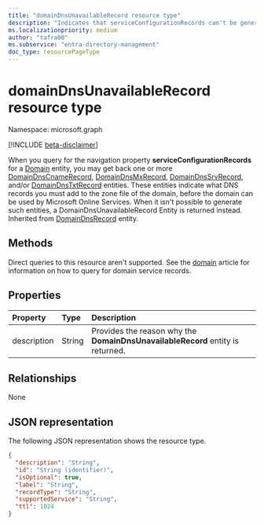 ```yaml
---
title: "domainDnsUnavailableRecord resource type"
description: "Indicates that serviceConfigurationRecords can't be generated."
ms.localizationpriority: medium
author: "tafra00"
ms.subservice: "entra-directory-management"
doc_type: resourcePageType
---
```


# domainDnsUnavailableRecord resource type

Namespace: microsoft.graph

[!INCLUDE [beta-disclaimer](../../includes/beta-disclaimer.md)]

When you query for the navigation property **serviceConfigurationRecords** for a [Domain](domain.md) entity, you may get back one or more [DomainDnsCnameRecord](domaindnscnamerecord.md), [DomainDnsMxRecord](domaindnsmxrecord.md), [DomainDnsSrvRecord](domaindnssrvrecord.md), and/or [DomainDnsTxtRecord](domaindnstxtrecord.md) entities. These entities indicate what DNS records you must add to the zone file of the domain, before the domain can be used by Microsoft Online Services. When it isn't possible to generate such entities, a DomainDnsUnavailableRecord Entity is returned instead. Inherited from [DomainDnsRecord](domaindnsrecord.md) entity.

## Methods
Direct queries to this resource aren't supported. See the [domain](domain.md) article for information on how to query for domain service records.

## Properties
| Property	   | Type	|Description|
|:---------------|:--------|:----------|
|description|String|Provides the reason why the **DomainDnsUnavailableRecord** entity is returned. |

## Relationships
None

## JSON representation
The following JSON representation shows the resource type.

<!-- {
  "blockType": "resource",
  "optionalProperties": [

  ],
  "@odata.type": "microsoft.graph.domainDnsUnavailableRecord",
  "baseType": "microsoft.graph.domainDnsRecord"
}-->

```json
{
  "description": "String",
  "id": "String (identifier)",
  "isOptional": true,
  "label": "String",
  "recordType": "String",
  "supportedService": "String",
  "ttl": 1024
}

```

<!-- uuid: 8fcb5dbc-d5aa-4681-8e31-b001d5168d79
2015-10-25 14:57:30 UTC -->
<!--
{
  "type": "#page.annotation",
  "description": "domainDnsUnavailableRecord resource",
  "keywords": "",
  "section": "documentation",
  "tocPath": "",
  "suppressions": []
}
-->


